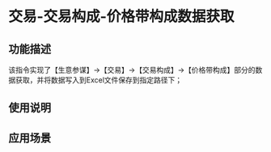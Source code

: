 # 交易-交易构成-价格带构成数据获取
## 功能描述
该指令实现了【生意参谋】->【交易】->【交易构成】->【价格带构成】部分的数据获取，并将数据写入到Excel文件保存到指定路径下；
## 使用说明
## 应用场景
